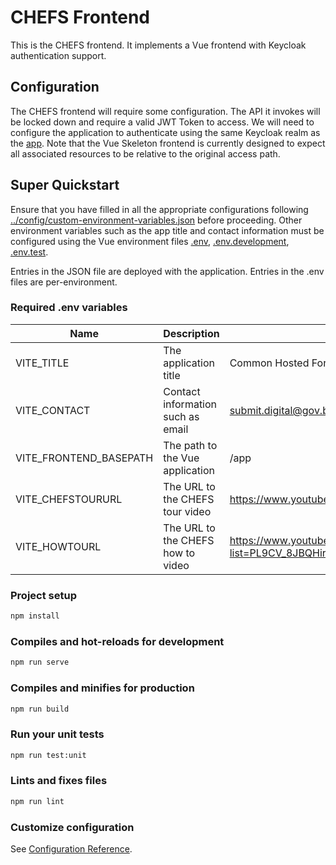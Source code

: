 # CHEFS Frontend

This is the CHEFS frontend. It implements a Vue frontend with Keycloak authentication support.

## Configuration

The CHEFS frontend will require some configuration. The API it invokes will be locked down and require a valid JWT Token to access. We will need to configure the application to authenticate using the same Keycloak realm as the [app](../). Note that the Vue Skeleton frontend is currently designed to expect all associated resources to be relative to the original access path.

## Super Quickstart

Ensure that you have filled in all the appropriate configurations following [../config/custom-environment-variables.json](../config/custom-environment-variables.json) before proceeding. Other environment variables such as the app title and contact information must be configured using the Vue environment files [.env](.env), [.env.development](.env.development), [.env.test](.env.test).

Entries in the JSON file are deployed with the application. Entries in the .env files are per-environment.

### Required .env variables

| Name                      | Description                       | Example                     |
| ------------------------- | --------------------------------- | --------------------------- |
| VITE_TITLE             | The application title             | Common Hosted Forms Service |
| VITE_CONTACT           | Contact information such as email | submit.digital@gov.bc.ca    |
| VITE_FRONTEND_BASEPATH | The path to the Vue application   | /app                        |
| VITE_CHEFSTOURURL | The URL to the CHEFS tour video   | https://www.youtube.com/embed/obOhyYusMjM |
| VITE_HOWTOURL | The URL to the CHEFS how to video   | https://www.youtube.com/playlist?list=PL9CV_8JBQHirsQAShw45PZeU1CkU88Q53 |

### Project setup

```sh
npm install
```

### Compiles and hot-reloads for development

```sh
npm run serve
```

### Compiles and minifies for production

```sh
npm run build
```

### Run your unit tests

```sh
npm run test:unit
```

### Lints and fixes files

```sh
npm run lint
```

### Customize configuration

See [Configuration Reference](https://cli.vuejs.org/config/).
